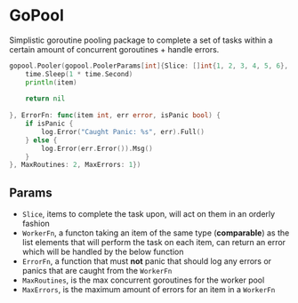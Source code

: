 # GoPool
Simplistic goroutine pooling package to complete a set of tasks within a certain amount of concurrent goroutines + handle errors.

```go
gopool.Pooler(gopool.PoolerParams[int]{Slice: []int{1, 2, 3, 4, 5, 6}, WorkerFn: func(item int) error {
	time.Sleep(1 * time.Second)
	println(item)
	  
	return nil
		  
}, ErrorFn: func(item int, err error, isPanic bool) {
	if isPanic {
		log.Error("Caught Panic: %s", err).Full()
	} else {
		log.Error(err.Error()).Msg()
	}
}, MaxRoutines: 2, MaxErrors: 1})
```

## Params
- `Slice`, items to complete the task upon, will act on them in an orderly fashion
- `WorkerFn`, a functon taking an item of the same type (**comparable**) as the list elements that will perform the task on each item, can return an error which will be handled by the below function
- `ErrorFn`, a function that must **not** panic that should log any errors or panics that are caught from the `WorkerFn`
- `MaxRoutines`, is the max concurrent goroutines for the worker pool
- `MaxErrors`, is the maximum amount of errors for an item in a `WorkerFn`
